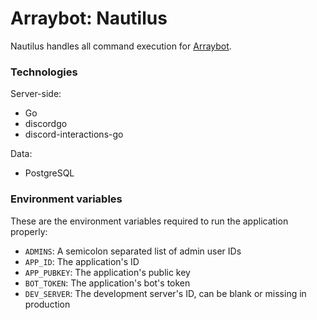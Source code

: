 # Arraybot: Nautilus

Nautilus handles all command execution for [Arraybot](https://github.com/Arraying/Arraybot).

### Technologies

Server-side:
* Go
* discordgo
* discord-interactions-go

Data:
* PostgreSQL

### Environment variables

These are the environment variables required to run the application properly:
* `ADMINS`: A semicolon separated list of admin user IDs
* `APP_ID`: The application's ID
* `APP_PUBKEY`: The application's public key
* `BOT_TOKEN`: The application's bot's token
* `DEV_SERVER`: The development server's ID, can be blank or missing in production
